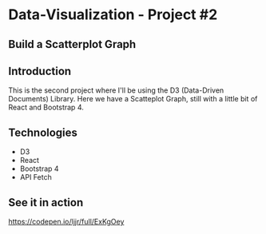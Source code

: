 # Data-Visualization - Project #2
## Build a Scatterplot Graph

## Introduction

This is the second project where I'll be using the D3 (Data-Driven Documents) Library.
Here we have a Scatteplot Graph, still with a little bit of React and Bootstrap 4.

## Technologies
* D3
* React
* Bootstrap 4
* API Fetch

## See it in action

https://codepen.io/ljjr/full/ExKgOey

